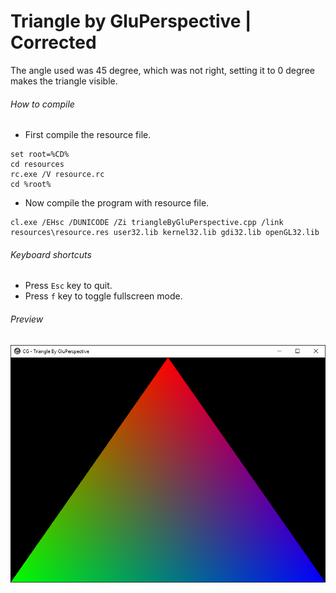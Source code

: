 # Triangle by GluPerspective | Corrected

The angle used was 45 degree, which was not right, setting it to 0 degree makes the triangle visible.

###### How to compile

-   First compile the resource file.

```
set root=%CD%
cd resources
rc.exe /V resource.rc
cd %root%
```

-   Now compile the program with resource file.

```
cl.exe /EHsc /DUNICODE /Zi triangleByGluPerspective.cpp /link resources\resource.res user32.lib kernel32.lib gdi32.lib openGL32.lib
```

###### Keyboard shortcuts

-   Press `Esc` key to quit.
-   Press `f` key to toggle fullscreen mode.

###### Preview

![triangleByGluPerspective][trianglebygluperspective-image]

[//]: # "Image declaration"
[trianglebygluperspective-image]: ./preview/triangleByGluPerspective.png "OpenGL Triangle by GluPerspective"
